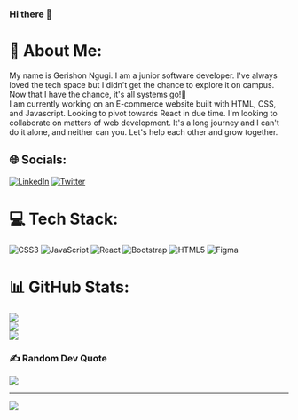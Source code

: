 ### Hi there 👋
# 💫 About Me:
My name is Gerishon Ngugi. I am a junior software developer. I've always loved the tech space but I didn't get the chance to explore it on campus. Now that I have the chance, it's all systems go!🚀<br>I am currently working on an E-commerce website built with HTML, CSS, and Javascript. Looking to pivot towards React in due time. I'm looking to collaborate on matters of web development. It's a long journey and I can't do it alone, and neither can you. Let's help each other and grow together.   


## 🌐 Socials:
[![LinkedIn](https://img.shields.io/badge/LinkedIn-%230077B5.svg?logo=linkedin&logoColor=white)](https://www.linkedin.com/in/gerishon-njuguna-344841128/) [![Twitter](https://img.shields.io/badge/Twitter-%231DA1F2.svg?logo=Twitter&logoColor=white)](https://twitter.com/@NgugiGerishon ) 

# 💻 Tech Stack:
![CSS3](https://img.shields.io/badge/css3-%231572B6.svg?style=for-the-badge&logo=css3&logoColor=white) ![JavaScript](https://img.shields.io/badge/javascript-%23323330.svg?style=for-the-badge&logo=javascript&logoColor=%23F7DF1E) ![React](https://img.shields.io/badge/react-%2320232a.svg?style=for-the-badge&logo=react&logoColor=%2361DAFB) ![Bootstrap](https://img.shields.io/badge/bootstrap-%23563D7C.svg?style=for-the-badge&logo=bootstrap&logoColor=white) ![HTML5](https://img.shields.io/badge/html5-%23E34F26.svg?style=for-the-badge&logo=html5&logoColor=white) 	![Figma](https://img.shields.io/badge/figma-%23F24E1E.svg?style=for-the-badge&logo=figma&logoColor=white)
# 📊 GitHub Stats:
![](https://github-readme-stats.vercel.app/api?username=Gerrishonngugi&theme=dark&hide_border=true&include_all_commits=true&count_private=true)<br/>
![](https://github-readme-streak-stats.herokuapp.com/?user=Gerrishonngugi&theme=dark&hide_border=true)<br/>
![](https://github-readme-stats.vercel.app/api/top-langs/?username=Gerrishonngugi&theme=dark&hide_border=true&include_all_commits=true&count_private=true&layout=compact)

### ✍️ Random Dev Quote
![](https://quotes-github-readme.vercel.app/api?type=vetical&theme=tokyonight)

---
[![](https://visitcount.itsvg.in/api?id=Gerrishonngugi&icon=0&color=0)](https://visitcount.itsvg.in)
